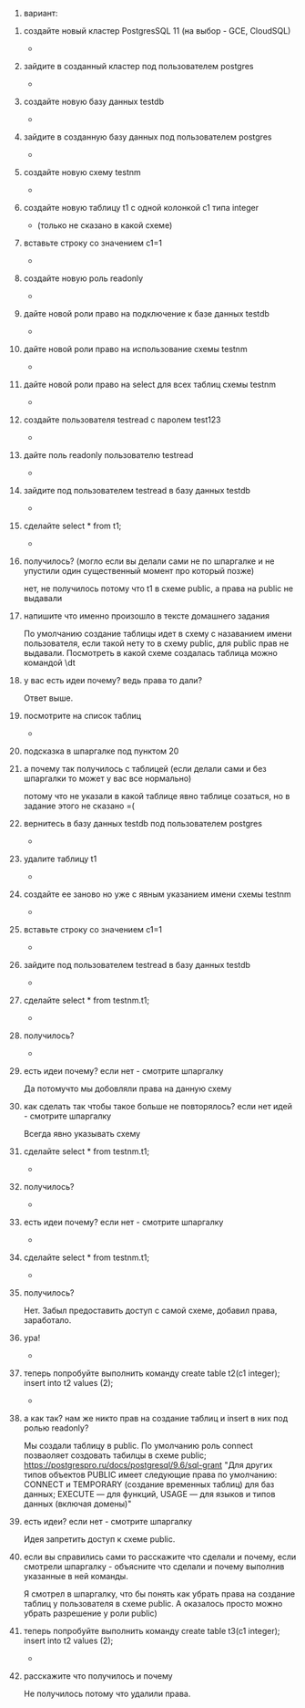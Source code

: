 1) вариант:

1. создайте новый кластер PostgresSQL 11 (на выбор - GCE, CloudSQL)

    +

2. зайдите в созданный кластер под пользователем postgres

    +

3. создайте новую базу данных testdb

    +

4. зайдите в созданную базу данных под пользователем postgres

    +

5. создайте новую схему testnm

    +

6. создайте новую таблицу t1 с одной колонкой c1 типа integer

    + (только не сказано в какой схеме)

7. вставьте строку со значением c1=1

    +

8. создайте новую роль readonly

    +

9. дайте новой роли право на подключение к базе данных testdb

    +

10. дайте новой роли право на использование схемы testnm

    +

11. дайте новой роли право на select для всех таблиц схемы testnm

    +

12. создайте пользователя testread с паролем test123

    +

13. дайте поль readonly пользователю testread

    +

14. зайдите под пользователем testread в базу данных testdb

    +

15. сделайте select * from t1;

    +

16. получилось? (могло если вы делали сами не по шпаргалке и не упустили один существенный момент про который позже)

    нет, не получилось потому что t1 в схеме public, а права на public не выдавали

17. напишите что именно произошло в тексте домашнего задания

    По умолчанию создание таблицы идет в схему с назаванием имени пользователя, если такой нету то в схему public, для public прав не выдавали.
    Посмотреть в какой схеме создалась таблица можно командой \dt

18. у вас есть идеи почему? ведь права то дали?

    Ответ выше.

19. посмотрите на список таблиц

    +

20. подсказка в шпаргалке под пунктом 20
21. а почему так получилось с таблицей (если делали сами и без шпаргалки то может у вас все нормально)

    потому что не указали в какой таблице явно таблице созаться, но в задание этого не сказано =( 

22. вернитесь в базу данных testdb под пользователем postgres

    +

23. удалите таблицу t1

    +

24. создайте ее заново но уже с явным указанием имени схемы testnm

    +

25. вставьте строку со значением c1=1

    +

26. зайдите под пользователем testread в базу данных testdb

    +

27. сделайте select * from testnm.t1;
    
    +

28. получилось?
    
    +

29. есть идеи почему? если нет - смотрите шпаргалку
    
    Да потомучто мы добовляли права на данную схему

30. как сделать так чтобы такое больше не повторялось? если нет идей - смотрите шпаргалку

    Всегда явно указывать схему

31. сделайте select * from testnm.t1;

    +

32. получилось?

    +

33. есть идеи почему? если нет - смотрите шпаргалку
    
    +

31. сделайте select * from testnm.t1;
    
    +
32. получилось?
    
    Нет. Забыл предоставить доступ с самой схеме, добавил права, заработало.

33. ура!

    +

34. теперь попробуйте выполнить команду create table t2(c1 integer); insert into t2 values (2);

    +

35. а как так? нам же никто прав на создание таблиц и insert в них под ролью readonly?

    Мы создали таблицу в public. По умолчанию  роль connect позваоляет создовать табилцы в схеме public;
    https://postgrespro.ru/docs/postgresql/9.6/sql-grant
    "Для других типов объектов PUBLIC имеет следующие права по умолчанию: CONNECT и TEMPORARY (создание временных таблиц) для баз данных; EXECUTE — для функций, USAGE — для языков и типов данных (включая домены)"

36. есть идеи? если нет - смотрите шпаргалку

    Идея запретить доступ к схеме public.

37. если вы справились сами то расскажите что сделали и почему, если смотрели шпаргалку - объясните что сделали и почему выполнив указанные в ней команды.

    Я смотрел в шпаргалку, что бы понять как убрать права на создание таблиц у пользователя в схеме public. А оказалось просто можно убрать разрешение у роли public)

38. теперь попробуйте выполнить команду create table t3(c1 integer); insert into t2 values (2);

    +

39. расскажите что получилось и почему

    Не получилось потому что удалили права.